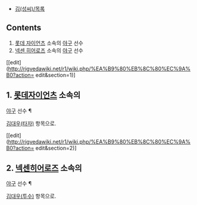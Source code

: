   * [김(성씨)/목록](%EA%B9%80%28%EC%84%B1%EC%94%A8%29/%EB%AA%A9%EB%A1%9D.md)  

## Contents

    

1. [롯데 자이언츠](%EB%A1%AF%EB%8D%B0%20%EC%9E%90%EC%9D%B4%EC%96%B8%EC%B8%A0.md) 소속의 [야구](%EC%95%BC%EA%B5%AC.md) 선수 
2. [넥센 히어로즈](%EB%84%A5%EC%84%BC%20%ED%9E%88%EC%96%B4%EB%A1%9C%EC%A6%88.md) 소속의 [야구](%EC%95%BC%EA%B5%AC.md) 선수 

[[edit](http://rigvedawiki.net/r1/wiki.php/%EA%B9%80%EB%8C%80%EC%9A%B0?action=
edit&section=1)]

## 1. [롯데자이언츠](%EB%A1%AF%EB%8D%B0%20%EC%9E%90%EC%9D%B4%EC%96%B8%EC%B8%A0.md) 소속의
[야구](%EC%95%BC%EA%B5%AC.md) 선수 ¶

[김대우(타자)](%EA%B9%80%EB%8C%80%EC%9A%B0%28%ED%83%80%EC%9E%90%29.md) 항목으로.

  

[[edit](http://rigvedawiki.net/r1/wiki.php/%EA%B9%80%EB%8C%80%EC%9A%B0?action=
edit&section=2)]

## 2. [넥센히어로즈](%EB%84%A5%EC%84%BC%20%ED%9E%88%EC%96%B4%EB%A1%9C%EC%A6%88.md) 소속의
[야구](%EC%95%BC%EA%B5%AC.md) 선수 ¶

[김대우(투수)](%EA%B9%80%EB%8C%80%EC%9A%B0%28%ED%88%AC%EC%88%98%29.md) 항목으로.


